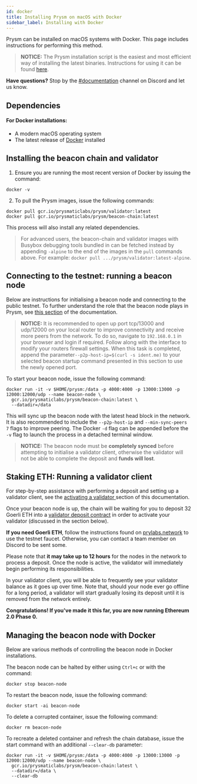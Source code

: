 ```yaml
---
id: docker
title: Installing Prysm on macOS with Docker
sidebar_label: Installing with Docker
---
```


Prysm can be installed on macOS systems with Docker. This page includes instructions for performing this method.

   > **NOTICE:** The Prysm installation script is the easiest and most efficient way of installing the latest binaries. Instructions for using it can be found [here](/docs/install/linux).


**Have questions?** Stop by the [#documentation](https://discord.gg/QQZMCgU) channel on Discord and let us know.

## Dependencies

#### **For Docker installations:**

* A modern macOS operating system
* The latest release of [Docker](https://docs.docker.com/install/) installed


## Installing the beacon chain and validator


1. Ensure you are running the most recent version of Docker by issuing the command:

```text
docker -v
```

2. To pull the Prysm images, issue the following commands:

```text
docker pull gcr.io/prysmaticlabs/prysm/validator:latest
docker pull gcr.io/prysmaticlabs/prysm/beacon-chain:latest
```

This process will also install any related dependencies.

> For advanced users, the beacon-chain and validator images with Busybox debugging tools bundled in can be fetched instead by appending `-alpine` to the end of the images in the `pull` commands above. For example: `docker pull .../prysm/validator:latest-alpine`.

## Connecting to the testnet: running a beacon node

Below are instructions for initialising a beacon node and connecting to the public testnet. To further understand the role that the beacon node plays in Prysm, see [this section](/docs/how-prysm-works/architecture-overview) of the documentation.


   > **NOTICE:** It is recommended to open up port tcp/13000 and udp/12000 on your local router to improve connectivity and receive more peers from the network. To do so, navigate to `192.168.0.1` in your browser and login if required. Follow along with the interface to modify your routers firewall settings. When this task is completed, append the parameter`--p2p-host-ip=$(curl -s ident.me)` to your selected beacon startup command presented in this section to use the newly opened port.


To start your beacon node, issue the following command:

```text
docker run -it -v $HOME/prysm:/data -p 4000:4000 -p 13000:13000 -p 12000:12000/udp --name beacon-node \
  gcr.io/prysmaticlabs/prysm/beacon-chain:latest \
  --datadir=/data
```

This will sync up the beacon node with the latest head block in the network. It is also recommended to include the `--p2p-host-ip` and `--min-sync-peers 7` flags to improve peering. The Docker `-d` flag can be appended before the `-v` flag to launch the process in a detached terminal window.

  > **NOTICE:** The beacon node must be **completely synced** before attempting to initialise a validator client, otherwise the validator will not be able to complete the deposit and **funds will lost**.

## Staking ETH: Running a validator client

For step-by-step assistance with performing a deposit and setting up a validator client, see the [activating a validator ](/docs/install/mac/activating-a-validator)section of this documentation.

Once your beacon node is up, the chain will be waiting for you to deposit 32 Goerli ETH into a [validator deposit contract](/docs/how-prysm-works/validator-deposit-contract) in order to activate your validator \(discussed in the section below\).

**If you need Goerli ETH**, follow the instructions found on [prylabs.network](https://prylabs.network) to use the testnet faucet. Otherwise, you can contact a team member on Discord to be sent some.

Please note that **it may take up to 12 hours** for the nodes in the network to process a deposit. Once the node is active, the validator will immediately begin performing its responsibilities.

In your validator client, you will be able to frequently see your validator balance as it goes up over time. Note that, should your node ever go offline for a long period, a validator will start gradually losing its deposit until it is removed from the network entirely.

**Congratulations! If you've made it this far, you are now running Ethereum 2.0 Phase 0.**

  ## Managing the beacon node with Docker

  Below are various methods of controlling the beacon node in Docker installations.

  The beacon node can be halted by either using `Ctrl+c` or with the command:

  ```text
  docker stop beacon-node
  ```

  To restart the beacon node, issue the following command:

  ```text
  docker start -ai beacon-node
  ```

  To delete a corrupted container, issue the following command:

  ```text
  docker rm beacon-node
  ```

  To recreate a deleted container and refresh the chain database, issue the start command with an additional `--clear-db` parameter:

  ```text
  docker run -it -v $HOME/prysm:/data -p 4000:4000 -p 13000:13000 -p 12000:12000/udp --name beacon-node \
    gcr.io/prysmaticlabs/prysm/beacon-chain:latest \
    --datadir=/data \
    --clear-db
  ```
